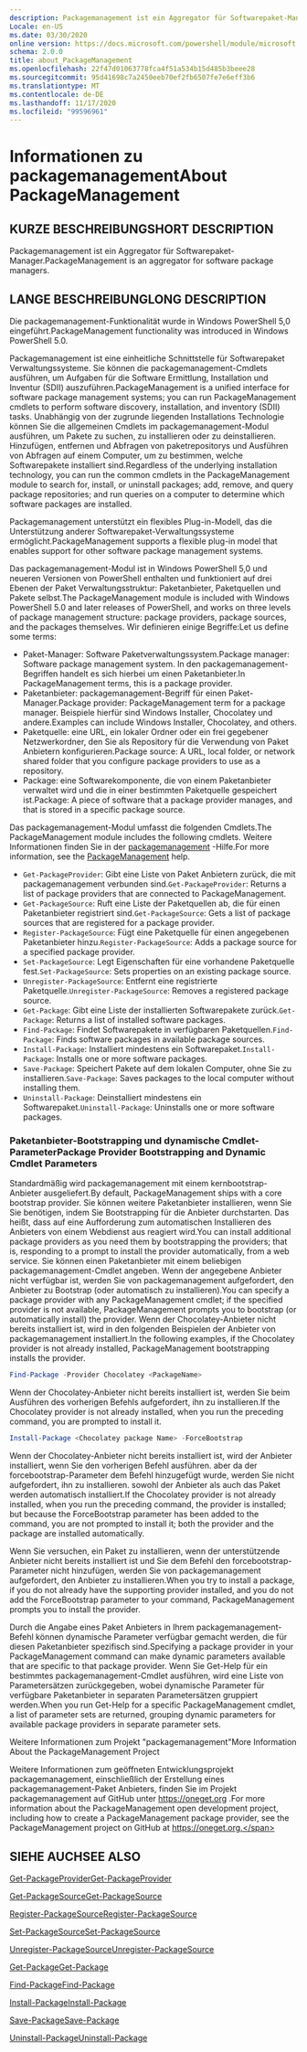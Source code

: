 ```yaml
---
description: Packagemanagement ist ein Aggregator für Softwarepaket-Manager.
Locale: en-US
ms.date: 03/30/2020
online version: https://docs.microsoft.com/powershell/module/microsoft.powershell.core/about/about_packagemanagement?view=powershell-7.2&WT.mc_id=ps-gethelp
schema: 2.0.0
title: about_PackageManagement
ms.openlocfilehash: 22f47d01063778fca4f51a534b15d485b3beee28
ms.sourcegitcommit: 95d41698c7a2450eeb70ef2fb6507fe7e6eff3b6
ms.translationtype: MT
ms.contentlocale: de-DE
ms.lasthandoff: 11/17/2020
ms.locfileid: "99596961"
---
```

# <a name="about-packagemanagement"></a><span data-ttu-id="390c5-103">Informationen zu packagemanagement</span><span class="sxs-lookup"><span data-stu-id="390c5-103">About PackageManagement</span></span>

## <a name="short-description"></a><span data-ttu-id="390c5-104">KURZE BESCHREIBUNG</span><span class="sxs-lookup"><span data-stu-id="390c5-104">SHORT DESCRIPTION</span></span>
<span data-ttu-id="390c5-105">Packagemanagement ist ein Aggregator für Softwarepaket-Manager.</span><span class="sxs-lookup"><span data-stu-id="390c5-105">PackageManagement is an aggregator for software package managers.</span></span>

## <a name="long-description"></a><span data-ttu-id="390c5-106">LANGE BESCHREIBUNG</span><span class="sxs-lookup"><span data-stu-id="390c5-106">LONG DESCRIPTION</span></span>

<span data-ttu-id="390c5-107">Die packagemanagement-Funktionalität wurde in Windows PowerShell 5,0 eingeführt.</span><span class="sxs-lookup"><span data-stu-id="390c5-107">PackageManagement functionality was introduced in Windows PowerShell 5.0.</span></span>

<span data-ttu-id="390c5-108">Packagemanagement ist eine einheitliche Schnittstelle für Softwarepaket Verwaltungssysteme. Sie können die packagemanagement-Cmdlets ausführen, um Aufgaben für die Software Ermittlung, Installation und Inventur (SDII) auszuführen.</span><span class="sxs-lookup"><span data-stu-id="390c5-108">PackageManagement is a unified interface for software package management systems; you can run PackageManagement cmdlets to perform software discovery, installation, and inventory (SDII) tasks.</span></span> <span data-ttu-id="390c5-109">Unabhängig von der zugrunde liegenden Installations Technologie können Sie die allgemeinen Cmdlets im packagemanagement-Modul ausführen, um Pakete zu suchen, zu installieren oder zu deinstallieren. Hinzufügen, entfernen und Abfragen von paketrepositorys und Ausführen von Abfragen auf einem Computer, um zu bestimmen, welche Softwarepakete installiert sind.</span><span class="sxs-lookup"><span data-stu-id="390c5-109">Regardless of the underlying installation technology, you can run the common cmdlets in the PackageManagement module to search for, install, or uninstall packages; add, remove, and query package repositories; and run queries on a computer to determine which software packages are installed.</span></span>

<span data-ttu-id="390c5-110">Packagemanagement unterstützt ein flexibles Plug-in-Modell, das die Unterstützung anderer Softwarepaket-Verwaltungssysteme ermöglicht.</span><span class="sxs-lookup"><span data-stu-id="390c5-110">PackageManagement supports a flexible plug-in model that enables support for other software package management systems.</span></span>

<span data-ttu-id="390c5-111">Das packagemanagement-Modul ist in Windows PowerShell 5,0 und neueren Versionen von PowerShell enthalten und funktioniert auf drei Ebenen der Paket Verwaltungsstruktur: Paketanbieter, Paketquellen und Pakete selbst.</span><span class="sxs-lookup"><span data-stu-id="390c5-111">The PackageManagement module is included with Windows PowerShell 5.0 and later releases of PowerShell, and works on three levels of package management structure: package providers, package sources, and the packages themselves.</span></span> <span data-ttu-id="390c5-112">Wir definieren einige Begriffe:</span><span class="sxs-lookup"><span data-stu-id="390c5-112">Let us define some terms:</span></span>

- <span data-ttu-id="390c5-113">Paket-Manager: Software Paketverwaltungssystem.</span><span class="sxs-lookup"><span data-stu-id="390c5-113">Package manager: Software package management system.</span></span> <span data-ttu-id="390c5-114">In den packagemanagement-Begriffen handelt es sich hierbei um einen Paketanbieter.</span><span class="sxs-lookup"><span data-stu-id="390c5-114">In PackageManagement terms, this is a package provider.</span></span>
- <span data-ttu-id="390c5-115">Paketanbieter: packagemanagement-Begriff für einen Paket-Manager.</span><span class="sxs-lookup"><span data-stu-id="390c5-115">Package provider: PackageManagement term for a package manager.</span></span> <span data-ttu-id="390c5-116">Beispiele hierfür sind Windows Installer, Chocolatey und andere.</span><span class="sxs-lookup"><span data-stu-id="390c5-116">Examples can include Windows Installer, Chocolatey, and others.</span></span>
- <span data-ttu-id="390c5-117">Paketquelle: eine URL, ein lokaler Ordner oder ein frei gegebener Netzwerkordner, den Sie als Repository für die Verwendung von Paket Anbietern konfigurieren.</span><span class="sxs-lookup"><span data-stu-id="390c5-117">Package source: A URL, local folder, or network shared folder that you configure package providers to use as a repository.</span></span>
- <span data-ttu-id="390c5-118">Package: eine Softwarekomponente, die von einem Paketanbieter verwaltet wird und die in einer bestimmten Paketquelle gespeichert ist.</span><span class="sxs-lookup"><span data-stu-id="390c5-118">Package: A piece of software that a package provider manages, and that is stored in a specific package source.</span></span>

<span data-ttu-id="390c5-119">Das packagemanagement-Modul umfasst die folgenden Cmdlets.</span><span class="sxs-lookup"><span data-stu-id="390c5-119">The PackageManagement module includes the following cmdlets.</span></span> <span data-ttu-id="390c5-120">Weitere Informationen finden Sie in der [packagemanagement](/powershell/module/packagemanagement) -Hilfe.</span><span class="sxs-lookup"><span data-stu-id="390c5-120">For more information, see the [PackageManagement](/powershell/module/packagemanagement) help.</span></span>

- <span data-ttu-id="390c5-121">`Get-PackageProvider`: Gibt eine Liste von Paket Anbietern zurück, die mit packagemanagement verbunden sind.</span><span class="sxs-lookup"><span data-stu-id="390c5-121">`Get-PackageProvider`: Returns a list of package providers that are  connected to PackageManagement.</span></span>
- <span data-ttu-id="390c5-122">`Get-PackageSource`: Ruft eine Liste der Paketquellen ab, die für einen Paketanbieter registriert sind.</span><span class="sxs-lookup"><span data-stu-id="390c5-122">`Get-PackageSource`: Gets a list of package sources that are registered for a package provider.</span></span>
- <span data-ttu-id="390c5-123">`Register-PackageSource`: Fügt eine Paketquelle für einen angegebenen Paketanbieter hinzu.</span><span class="sxs-lookup"><span data-stu-id="390c5-123">`Register-PackageSource`: Adds a package source for a specified package provider.</span></span>
- <span data-ttu-id="390c5-124">`Set-PackageSource`: Legt Eigenschaften für eine vorhandene Paketquelle fest.</span><span class="sxs-lookup"><span data-stu-id="390c5-124">`Set-PackageSource`: Sets properties on an existing package source.</span></span>
- <span data-ttu-id="390c5-125">`Unregister-PackageSource`: Entfernt eine registrierte Paketquelle.</span><span class="sxs-lookup"><span data-stu-id="390c5-125">`Unregister-PackageSource`: Removes a registered package source.</span></span>
- <span data-ttu-id="390c5-126">`Get-Package`: Gibt eine Liste der installierten Softwarepakete zurück.</span><span class="sxs-lookup"><span data-stu-id="390c5-126">`Get-Package`: Returns a list of installed software packages.</span></span>
- <span data-ttu-id="390c5-127">`Find-Package`: Findet Softwarepakete in verfügbaren Paketquellen.</span><span class="sxs-lookup"><span data-stu-id="390c5-127">`Find-Package`: Finds software packages in available package sources.</span></span>
- <span data-ttu-id="390c5-128">`Install-Package`: Installiert mindestens ein Softwarepaket.</span><span class="sxs-lookup"><span data-stu-id="390c5-128">`Install-Package`: Installs one or more software packages.</span></span>
- <span data-ttu-id="390c5-129">`Save-Package`: Speichert Pakete auf dem lokalen Computer, ohne Sie zu installieren.</span><span class="sxs-lookup"><span data-stu-id="390c5-129">`Save-Package`: Saves packages to the local computer without installing them.</span></span>
- <span data-ttu-id="390c5-130">`Uninstall-Package`: Deinstalliert mindestens ein Softwarepaket.</span><span class="sxs-lookup"><span data-stu-id="390c5-130">`Uninstall-Package`: Uninstalls one or more software packages.</span></span>

### <a name="package-provider-bootstrapping-and-dynamic-cmdlet-parameters"></a><span data-ttu-id="390c5-131">Paketanbieter-Bootstrapping und dynamische Cmdlet-Parameter</span><span class="sxs-lookup"><span data-stu-id="390c5-131">Package Provider Bootstrapping and Dynamic Cmdlet Parameters</span></span>

<span data-ttu-id="390c5-132">Standardmäßig wird packagemanagement mit einem kernbootstrap-Anbieter ausgeliefert.</span><span class="sxs-lookup"><span data-stu-id="390c5-132">By default, PackageManagement ships with a core bootstrap provider.</span></span> <span data-ttu-id="390c5-133">Sie können weitere Paketanbieter installieren, wenn Sie Sie benötigen, indem Sie Bootstrapping für die Anbieter durchstarten. Das heißt, dass auf eine Aufforderung zum automatischen Installieren des Anbieters von einem Webdienst aus reagiert wird.</span><span class="sxs-lookup"><span data-stu-id="390c5-133">You can install additional package providers as you need them by bootstrapping the providers; that is, responding to a prompt to install the provider automatically, from a web service.</span></span> <span data-ttu-id="390c5-134">Sie können einen Paketanbieter mit einem beliebigen packagemanagement-Cmdlet angeben. Wenn der angegebene Anbieter nicht verfügbar ist, werden Sie von packagemanagement aufgefordert, den Anbieter zu Bootstrap (oder automatisch zu installieren).</span><span class="sxs-lookup"><span data-stu-id="390c5-134">You can specify a package provider with any PackageManagement cmdlet; if the specified provider is not available, PackageManagement prompts you to bootstrap (or automatically install) the provider.</span></span> <span data-ttu-id="390c5-135">Wenn der Chocolatey-Anbieter nicht bereits installiert ist, wird in den folgenden Beispielen der Anbieter von packagemanagement installiert.</span><span class="sxs-lookup"><span data-stu-id="390c5-135">In the following examples, if the Chocolatey provider is not already installed, PackageManagement bootstrapping installs the provider.</span></span>

```powershell
Find-Package -Provider Chocolatey <PackageName>
```

<span data-ttu-id="390c5-136">Wenn der Chocolatey-Anbieter nicht bereits installiert ist, werden Sie beim Ausführen des vorherigen Befehls aufgefordert, ihn zu installieren.</span><span class="sxs-lookup"><span data-stu-id="390c5-136">If the Chocolatey provider is not already installed, when you run the preceding command, you are prompted to install it.</span></span>

```powershell
Install-Package <Chocolatey package Name> -ForceBootstrap
```

<span data-ttu-id="390c5-137">Wenn der Chocolatey-Anbieter nicht bereits installiert ist, wird der Anbieter installiert, wenn Sie den vorherigen Befehl ausführen. aber da der forcebootstrap-Parameter dem Befehl hinzugefügt wurde, werden Sie nicht aufgefordert, ihn zu installieren. sowohl der Anbieter als auch das Paket werden automatisch installiert.</span><span class="sxs-lookup"><span data-stu-id="390c5-137">If the Chocolatey provider is not already installed, when you run the preceding command, the provider is installed; but because the ForceBootstrap parameter has been added to the command, you are not prompted to install it; both the provider and the package are installed automatically.</span></span>

<span data-ttu-id="390c5-138">Wenn Sie versuchen, ein Paket zu installieren, wenn der unterstützende Anbieter nicht bereits installiert ist und Sie dem Befehl den forcebootstrap-Parameter nicht hinzufügen, werden Sie von packagemanagement aufgefordert, den Anbieter zu installieren.</span><span class="sxs-lookup"><span data-stu-id="390c5-138">When you try to install a package, if you do not already have the supporting provider installed, and you do not add the ForceBootstrap parameter to your command, PackageManagement prompts you to install the provider.</span></span>

<span data-ttu-id="390c5-139">Durch die Angabe eines Paket Anbieters in Ihrem packagemanagement-Befehl können dynamische Parameter verfügbar gemacht werden, die für diesen Paketanbieter spezifisch sind.</span><span class="sxs-lookup"><span data-stu-id="390c5-139">Specifying a package provider in your PackageManagement command can make dynamic parameters available that are specific to that package provider.</span></span> <span data-ttu-id="390c5-140">Wenn Sie Get-Help für ein bestimmtes packagemanagement-Cmdlet ausführen, wird eine Liste von Parametersätzen zurückgegeben, wobei dynamische Parameter für verfügbare Paketanbieter in separaten Parametersätzen gruppiert werden.</span><span class="sxs-lookup"><span data-stu-id="390c5-140">When you run Get-Help for a specific PackageManagement cmdlet, a list of parameter sets are returned, grouping dynamic parameters for available package providers in separate parameter sets.</span></span>

<span data-ttu-id="390c5-141">Weitere Informationen zum Projekt "packagemanagement"</span><span class="sxs-lookup"><span data-stu-id="390c5-141">More Information About the PackageManagement Project</span></span>

<span data-ttu-id="390c5-142">Weitere Informationen zum geöffneten Entwicklungsprojekt packagemanagement, einschließlich der Erstellung eines packagemanagement-Paket Anbieters, finden Sie im Projekt packagemanagement auf GitHub unter https://oneget.org .</span><span class="sxs-lookup"><span data-stu-id="390c5-142">For more information about the PackageManagement open development project, including how to create a PackageManagement package provider, see the PackageManagement project on GitHub at https://oneget.org.</span></span>

## <a name="see-also"></a><span data-ttu-id="390c5-143">SIEHE AUCH</span><span class="sxs-lookup"><span data-stu-id="390c5-143">SEE ALSO</span></span>

[<span data-ttu-id="390c5-144">Get-PackageProvider</span><span class="sxs-lookup"><span data-stu-id="390c5-144">Get-PackageProvider</span></span>](xref:PackageManagement.Get-PackageProvider)

[<span data-ttu-id="390c5-145">Get-PackageSource</span><span class="sxs-lookup"><span data-stu-id="390c5-145">Get-PackageSource</span></span>](xref:PackageManagement.Get-PackageSource)

[<span data-ttu-id="390c5-146">Register-PackageSource</span><span class="sxs-lookup"><span data-stu-id="390c5-146">Register-PackageSource</span></span>](xref:PackageManagement.Register-PackageSource)

[<span data-ttu-id="390c5-147">Set-PackageSource</span><span class="sxs-lookup"><span data-stu-id="390c5-147">Set-PackageSource</span></span>](xref:PackageManagement.Set-PackageSource)

[<span data-ttu-id="390c5-148">Unregister-PackageSource</span><span class="sxs-lookup"><span data-stu-id="390c5-148">Unregister-PackageSource</span></span>](xref:PackageManagement.Unregister-PackageSource)

[<span data-ttu-id="390c5-149">Get-Package</span><span class="sxs-lookup"><span data-stu-id="390c5-149">Get-Package</span></span>](xref:PackageManagement.Get-Package)

[<span data-ttu-id="390c5-150">Find-Package</span><span class="sxs-lookup"><span data-stu-id="390c5-150">Find-Package</span></span>](xref:PackageManagement.Find-Package)

[<span data-ttu-id="390c5-151">Install-Package</span><span class="sxs-lookup"><span data-stu-id="390c5-151">Install-Package</span></span>](xref:PackageManagement.Install-Package)

[<span data-ttu-id="390c5-152">Save-Package</span><span class="sxs-lookup"><span data-stu-id="390c5-152">Save-Package</span></span>](xref:PackageManagement.Save-Package)

[<span data-ttu-id="390c5-153">Uninstall-Package</span><span class="sxs-lookup"><span data-stu-id="390c5-153">Uninstall-Package</span></span>](xref:PackageManagement.Uninstall-Package)

